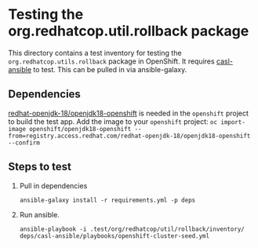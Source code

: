 # Testing the org.redhatcop.util.rollback package

This directory contains a test inventory for testing the `org.redhatcop.utils.rollback` package in OpenShift. It requires [casl-ansible](https://github.com/redhat-cop/casl-ansible.git) to test. This can be pulled in via ansible-galaxy.

## Dependencies
[redhat-openjdk-18/openjdk18-openshift](https://access.redhat.com/containers/?tab=overview#/registry.access.redhat.com/redhat-openjdk-18/openjdk18-openshift) is needed in the `openshift` project to build the test app. Add the image to your `openshift` project: `oc import-image openshift/openjdk18-openshift --from=registry.access.redhat.com/redhat-openjdk-18/openjdk18-openshift --confirm`

## Steps to test

1. Pull in dependencies
    ```
    ansible-galaxy install -r requirements.yml -p deps
    ```
2. Run ansible.
    ```
    ansible-playbook -i .test/org/redhatcop/util/rollback/inventory/ deps/casl-ansible/playbooks/openshift-cluster-seed.yml
    ```
